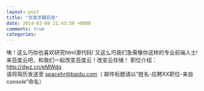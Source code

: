 ```yaml
---
layout: post
title: "百度求職訊息"
date: 2014-03-08 21:43:50 +0800
comments: true
categories: 
---
```


咦！这么巧你也喜欢研究html源代码! 
又这么巧我们急需像你这样的专业前端人士! 
来百度云吧，和我们一起改变百度云！改变云存储！ 
职位介绍：http://dwz.cn/eMWdq  
请将简历发送至 spacehr@baidu.com（ 邮件标题请以“姓名-应聘XX职位-来自console”命名）